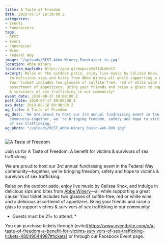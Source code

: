```yaml
---
title: A Taste of Freedom
date: 2018-07-17 19:38:00 Z
categories:
- Events
- Fundraisers
tags:
- REST
- Event
- Fundraiser
- Wine
- Federal Way
image: "/uploads/REST_Abbe-Winery_Fundraiser_tn.jpg"
location: Abbe Winery
location_maplink: https://goo.gl/maps/pVy21dLdHzC2
excerpt: Relax on the outdoor patio, enjoy live music by Calissa Knox, and indulge
  in delicious sips and bites from Abbe Winery—all while supporting a great cause!
  Your ticket includes two glasses of sulfite-free, red or white wine and a delicious
  assortment of appetizers. Bring your friends and raise a glass to support victims
  & survivors of sex trafficking in our community!
event_date: 2018-08-17 18:00:00 Z
post_date: 2018-07-17 00:00:00 Z
exp_date: 2018-08-18 00:00:00 Z
og_title: A Taste of Freedom
og_desc: 'We are proud to host our 3rd annual fundraising event in the Federal Way
  community—together, we''re bringing freedom, safety and hope to victims & survivors
  of sex trafficking. '
og_photo: "/uploads/REST_Abbe-Winery_basic-web-800.jpg"
---
```


![A Taste of Freedom](/uploads/REST_Abbe-Winery_basic-web-800.jpg)

Join us for A Taste of Freedom: A benefit for victims & survivors of sex trafficking.

We are proud to host our 3rd annual fundraising event in the Federal Way community—together, we're bringing freedom, safety and hope to victims & survivors of sex trafficking. 

Relax on the outdoor patio, enjoy live music by Calissa Knox, and indulge in delicious sips and bites from [Abbe Winery](http://www.abbewines.com/)—all while supporting a great cause! Your ticket includes two glasses of sulfite-free, red or white wine and a delicious assortment of appetizers. Bring your friends and raise a glass to support victims & survivors of sex trafficking in our community!

* Guests must be 21+ to attend. *

You can purchase tickets through (evite)[https://www.eventbrite.com/e/a-taste-of-freedom-a-benefit-for-victims-survivors-of-sex-trafficking-tickets-48049044987#tickets] or through our Facebook Event page.